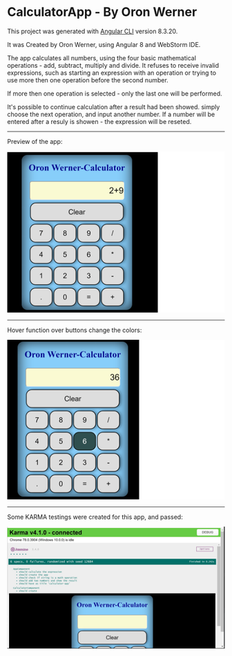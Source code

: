 # CalculatorApp - By Oron Werner

This project was generated with [Angular CLI](https://github.com/angular/angular-cli) version 8.3.20.

It was Created by Oron Werner, using Angular 8 and WebStorm IDE.

The app calculates all numbers, using the four basic mathematical operations - add, subtract, multiply and divide.
It refuses to receive invalid expressions, such as starting an expression with an operation or trying to use more then one operation before the second number.

If more then one operation is selected - only the last one will be performed.

It's possible to continue calculation after a result had been showed. simply choose the next operation, and input another number.
If a number will be entered after a resuly is showen - the expression will be reseted.

------------------------------------------------------------------------------------------------------
Preview of the app:

![Image of preview of the app](https://github.com/OronW/calculator-app/blob/master/printScreen/App%20preview.png?raw=true)

-----------------------------------------------------------------------------------------------------

Hover function over buttons change the colors:

![Image of preview of the app](https://github.com/OronW/calculator-app/blob/master/printScreen/hover.png?raw=true)

-----------------------------------------------------------------------------------------------------

Some KARMA testings were created for this app, and passed:

![Image of preview of the app](https://github.com/OronW/calculator-app/blob/master/printScreen/KARMA%20tests.jpg?raw=true)


